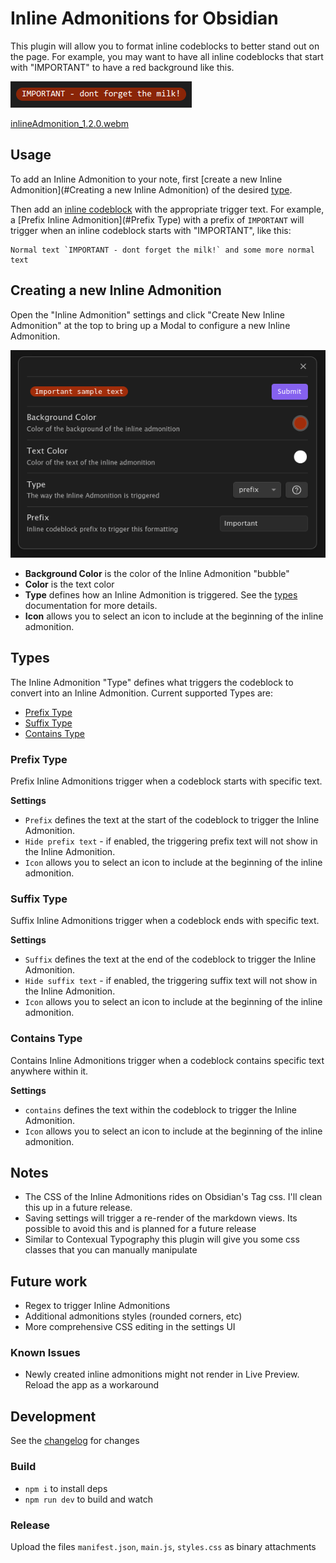 # Inline Admonitions for Obsidian

This plugin will allow you to format inline codeblocks to better stand out on the page.  For example, you may want to 
have all inline codeblocks that start with "IMPORTANT" to have a red background like this. 

![img.png](admonition.png)

[inlineAdmonition_1.2.0.webm](https://github.com/scottTomaszewski/obsidian-inline-admonitions/assets/5295276/2a781588-cba0-4665-98c2-16d896cd2abe)

## Usage

To add an Inline Admonition to your note, first [create a new Inline Admonition](#Creating a new Inline Admonition) of 
the desired [type](#types).

Then add an 
[inline codeblock](https://help.obsidian.md/Editing+and+formatting/Basic+formatting+syntax#Inline+code)
with the appropriate trigger text.  For example, a [Prefix Inline Admonition](#Prefix Type) with a prefix of `IMPORTANT` will 
trigger when an inline codeblock starts with "IMPORTANT", like this:

```
Normal text `IMPORTANT - dont forget the milk!` and some more normal text
```

## Creating a new Inline Admonition

Open the "Inline Admonition" settings and click "Create New Inline Admonition" at the top to bring up a Modal to 
configure a new Inline Admonition.

![admonition-modal.png](admonition-modal.png)

- **Background Color** is the color of the Inline Admonition "bubble"
- **Color** is the text color
- **Type** defines how an Inline Admonition is triggered.  See the [types](#types) documentation for more details.
- **Icon** allows you to select an icon to include at the beginning of the inline admonition.

## Types

The Inline Admonition "Type" defines what triggers the codeblock to convert into an Inline Admonition.  Current supported
Types are:

- [Prefix Type](#prefix-type)
- [Suffix Type](#suffix-type)
- [Contains Type](#contains-type)

### Prefix Type

Prefix Inline Admonitions trigger when a codeblock starts with specific text.

**Settings**

- `Prefix` defines the text at the start of the codeblock to trigger the Inline Admonition.
- `Hide prefix text` - if enabled, the triggering prefix text will not show in the Inline Admonition.
- `Icon` allows you to select an icon to include at the beginning of the inline admonition.

### Suffix Type

Suffix Inline Admonitions trigger when a codeblock ends with specific text.

**Settings**

- `Suffix` defines the text at the end of the codeblock to trigger the Inline Admonition.
- `Hide suffix text` - if enabled, the triggering suffix text will not show in the Inline Admonition.
- `Icon` allows you to select an icon to include at the beginning of the inline admonition.

### Contains Type

Contains Inline Admonitions trigger when a codeblock contains specific text anywhere within it.

**Settings**

- `contains` defines the text within the codeblock to trigger the Inline Admonition.
- `Icon` allows you to select an icon to include at the beginning of the inline admonition.

## Notes

- The CSS of the Inline Admonitions rides on Obsidian's Tag css.  I'll clean this up in a future release.
- Saving settings will trigger a re-render of the markdown views. Its possible to avoid this and is planned for a future release
- Similar to Contexual Typography this plugin will give you some css classes that you can manually manipulate

## Future work

- Regex to trigger Inline Admonitions
- Additional admonitions styles (rounded corners, etc)
- More comprehensive CSS editing in the settings UI

### Known Issues

- Newly created inline admonitions might not render in Live Preview.  Reload the app as a workaround

## Development

See the [changelog](CHANGELOG.md) for changes 

### Build

- `npm i` to install deps
- `npm run dev` to build and watch

### Release

Upload the files `manifest.json`, `main.js`, `styles.css` as binary attachments
